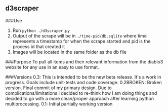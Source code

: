 d3scraper
---------

###Use
1. Run `python ./d3scraper.py`
1. Output of the scrape will be in `./time-pid/db.sqlite` where time represents a timestamp for when the scrape started and pid is the process id that created it
1. Images will be located in the same folder as the db file

###Purpose
To pull all items and their relevant information from the diablo3 website for any use in an easy to use format.

###Versions
0.3: This is intended to be the new beta release. It's a work in progress. Goals include unit-tests and code coverage.
0.2BROKEN: Broken version. Final commit of my primary design. Due to complications/limitations I decided to re-think how I am doing things and decided to go with a more clean/proper approach after learning python multiprocessing.
0.1: Initial partially working version